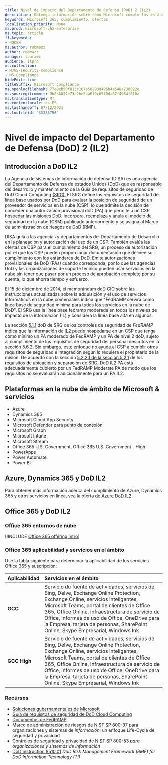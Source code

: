```yaml
---
title: Nivel de impacto del Departamento de Defensa (DoD) 2 (IL2)
description: Obtenga información sobre cómo Microsoft cumple los estándares de Nivel de impacto 2 (IL2) del Departamento de Defensa (DoD).
keywords: Microsoft 365, cumplimiento, ofertas
localization_priority: None
ms.prod: microsoft-365-enterprise
ms.topic: article
f1.keywords:
- NOCSH
ms.author: robmazz
author: robmazz
manager: laurawi
audience: itpro
ms.collection:
- M365-security-compliance
- MS-Compliance
hideEdit: true
titleSuffix: Microsoft Compliance
ms.openlocfilehash: 77e8cb50f815c167e50293d495b4a548a73d022e
ms.sourcegitcommit: 9b0c8852e73e2be54a0f9c6570da67f4964f616c
ms.translationtype: MT
ms.contentlocale: es-ES
ms.lasthandoff: 07/12/2021
ms.locfileid: "53385756"
---
```

# <a name="department-of-defense-dod-impact-level-2-il2"></a>Nivel de impacto del Departamento de Defensa (DoD) 2 (IL2)

## <a name="dod-il2-overview"></a>Introducción a DoD IL2

La Agencia de sistemas de información de defensa (DISA) es una agencia del Departamento de Defensa de estados Unidos (DoD) que es responsable del desarrollo y mantenimiento de la Guía de requisitos de seguridad de DoD Cloud Computing [(SRG).](https://dl.dod.cyber.mil/wp-content/uploads/cloud/SRG/index.html) El SRG define los requisitos de seguridad de línea base usados por DoD para evaluar la posición de seguridad de un proveedor de servicios en la nube (CSP), lo que admite la decisión de conceder una autorización provisional doD (PA) que permite a un CSP hospedar las misiones DoD. Incorpora, reemplaza y anula el modelo de seguridad en la nube (CSM) publicado anteriormente y se asigna al Marco de administración de riesgos de DoD (RMF).

DISA guía a las agencias y departamentos del Departamento de Desarrollo en la planeación y autorización del uso de un CSP. También evalúa las ofertas de CSP para el cumplimiento del SRG, un proceso de autorización por el que los CSP pueden proporcionar documentación que delinee su cumplimiento con los estándares de DoD. Emite autorizaciones provisionales de DoD (PAs) cuando corresponda, por lo que las agencias DoD y las organizaciones de soporte técnico pueden usar servicios en la nube sin tener que pasar por un proceso de aprobación completo por su cuenta, lo que ahorra tiempo y esfuerzo.

El 15 de diciembre de [2014,](https://www.esi.mil/contentview.aspx?id=585) el memorándum doD CIO sobre las instrucciones actualizadas sobre la adquisición y el uso de servicios informáticos en la nube comerciales indica que "FedRAMP servirá como línea base de seguridad mínima para todos los servicios en la nube de DoD".  El SRG usa la línea base fedramp moderada en todos los niveles de impacto de la información (IL) y considera la línea base alta en algunos.

La sección [5.1.1](https://dl.dod.cyber.mil/wp-content/uploads/cloud/SRG/index.html#5SECURITYREQUIREMENTS) doD de SRG de los controles de seguridad *de FedRAMP* indica que la información de IL2 puede hospedarse en un CSP que tenga como mínimo un PA moderado de FedRAMP y un PA de nivel 2 doD, sujeto al cumplimiento de los requisitos de seguridad del personal descritos en la sección 5.6.2. Sin embargo, este enfoque no ayuda al CSP a cumplir otros requisitos de seguridad e integración según lo requiera el propietario de la misión. De acuerdo con la sección [5.2.2.1 de la sección 5.2.1](https://dl.dod.cyber.mil/wp-content/uploads/cloud/SRG/index.html#5.2LegalConsiderations) de los requisitos de ubicación y separación de SRG, DoD IL2 PA está adecuadamente cubierto por un FedRAMP Moderate PA de modo que los requisitos no se evaluarán adicionalmente para un PA IL2.

## <a name="microsoft-in-scope-cloud-platforms--services"></a>Plataformas en la nube de ámbito de Microsoft & servicios

- Azure
- Dynamics 365
- Microsoft Cloud App Security
- Microsoft Defender para punto de conexión
- Microsoft Graph
- Microsoft Intune
- Microsoft Stream
- Office 365 U.S. Government, Office 365 U.S. Government - High
- PowerApps
- Power Automate
- Power BI

## <a name="azure-dynamics-365-and-dod-il2"></a>Azure, Dynamics 365 y DoD IL2

Para obtener más información acerca del cumplimiento de Azure, Dynamics 365 y otros servicios en línea, vea la oferta [de Azure DoD IL2](/azure/compliance/offerings/offering-dod-il2).

## <a name="office-365-and-dod-il2"></a>Office 365 y DoD IL2

### <a name="office-365-cloud-environments"></a>Office 365 entornos de nube

[!INCLUDE [Office 365 offering intro](../includes/o365-offering-introduction.md)]

### <a name="office-365-applicability-and-in-scope-services"></a>Office 365 aplicabilidad y servicios en el ámbito

Use la tabla siguiente para determinar la aplicabilidad de los servicios Office 365 y suscripción:

| **Aplicabilidad** | **Servicios en el ámbito** |
|:------------------|:----------------------|
| **GCC** | Servicio de fuente de actividades, servicios de Bing, Delve, Exchange Online Protection, Exchange Online, servicios inteligentes, Microsoft Teams, portal de clientes de Office 365, Office Online, infraestructura de servicio de Office, informes de uso de Office, OneDrive para la Empresa, tarjeta de personas, SharePoint Online, Skype Empresarial, Windows Ink |
| **GCC High** | Servicio de fuente de actividades, servicios de Bing, Delve, Exchange Online Protection, Exchange Online, servicios inteligentes, Microsoft Teams, portal de clientes de Office 365, Office Online, infraestructura de servicio de Office, informes de uso de Office, OneDrive para la Empresa, tarjeta de personas, SharePoint Online, Skype Empresarial, Windows Ink |

### <a name="resources"></a>Recursos

- [Soluciones gubernamentales de Microsoft](https://www.microsoft.com/enterprise/government)
- [Guía de requisitos de seguridad de DoD Cloud Computing](https://dl.dod.cyber.mil/wp-content/uploads/cloud/SRG/index.html)
- [Documentos de FedRAMP](https://www.fedramp.gov/documents/)
- Marco de administración de riesgos de [NIST SP 800-37](https://csrc.nist.gov/publications/detail/sp/800-37/rev-2/final) para organizaciones y sistemas de *información:* un enfoque Life-Cycle de seguridad y privacidad
- Controles de seguridad y privacidad de [NIST SP 800-53](https://csrc.nist.gov/Projects/risk-management/sp800-53-controls/release-search#!/800-53) *para organizaciones y sistemas de información*
- [DoD Instruction 8510.01](https://www.esd.whs.mil/Portals/54/Documents/DD/issuances/dodi/851001p.pdf) *DoD Risk Management Framework (RMF) for DoD Information Technology (TI)*

